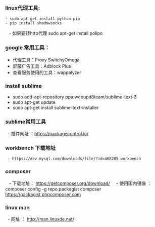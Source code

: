 
### linux代理工具:
    - sudo apt-get install python-pip
    - pip install shadowsocks
    - 如果要转http代理 sudo apt-get install polipo

### google 常用工具：
   - 代理工具：Proxy SwitchyOmega 
   - 屏蔽广告工具：Adblock Plus
   - 查看服务使用的工具：wappalyzer
   
### install sublime
   - sudo add-apt-repository ppa:webupd8team/sublime-text-3
   - sudo apt-get update
   - sudo apt-get install sublime-text-installer
   
### sublime常用工具
   - 插件网址 ：https://packagecontrol.io/
  
### workbench 下载地址
     - https://dev.mysql.com/downloads/file/?id=468285 workbench

### composer 
     -  下载地址： https://getcomposer.org/download/
     -  使用国内镜像 ：composer config -g repo.packagist composer https://packagist.phpcomposer.com
    
### linux man 
     - 网址 ： http://man.linuxde.net/

